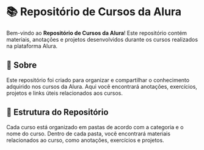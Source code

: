 # 📚 Repositório de Cursos da Alura

Bem-vindo ao **Repositório de Cursos da Alura**! Este repositório contém materiais, anotações e projetos desenvolvidos durante os cursos realizados na plataforma Alura.

## 📜 Sobre

Este repositório foi criado para organizar e compartilhar o conhecimento adquirido nos cursos da Alura. Aqui você encontrará anotações, exercícios, projetos e links úteis relacionados aos cursos.

## 📂 Estrutura do Repositório

Cada curso está organizado em pastas de acordo com a categoria e o nome do curso. Dentro de cada pasta, você encontrará materiais relacionados ao curso, como anotações, exercícios e projetos.
